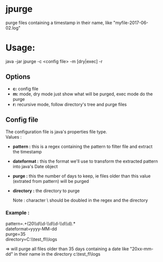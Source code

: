 # jpurge
purge files containing a timestamp in their name, like "myfile-2017-06-02.log"

# Usage:

java -jar jpurge -c \<config file\> -m [dry|exec] -r

## Options
* **c:**  config file  
* **m:**  mode, dry mode just show what will be purged, exec mode do the purge  
* **r:**  recursive mode, follow directory's tree and purge files  
      
      
## Config file

The configuration file is java's properties file type.  
Values :  

* **pattern :** this is a regex containing the pattern to filter file and extract the timestamp  
* **dateformat :** this the format we'll use to transform the extracted pattern into java's Date object  
* **purge :** this the number of days to keep, ie files older than this value (extrated from pattern) will be purged  
* **directory :** the directory to purge  
    
  Note : character \ should be doubled in the regex and the directory  
    
### Example :  
  
pattern=.+(20\\\\d\\\\d-\\\\d\\\\d-\\\\d\\\\d).*  
dateformat=yyyy-MM-dd  
purge=35  
directory=C:\\\\test_fl\\\\logs  

=> will purge all files older than 35 days containing a date like "20xx-mm-dd" in their name in the directory c:\test_fl\logs  
